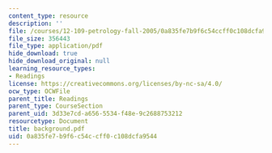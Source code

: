 ```yaml
---
content_type: resource
description: ''
file: /courses/12-109-petrology-fall-2005/0a835fe7b9f6c54ccff0c108dcfa9544_background.pdf
file_size: 356443
file_type: application/pdf
hide_download: true
hide_download_original: null
learning_resource_types:
- Readings
license: https://creativecommons.org/licenses/by-nc-sa/4.0/
ocw_type: OCWFile
parent_title: Readings
parent_type: CourseSection
parent_uid: 3d33e7cd-a656-5534-f48e-9c2688753212
resourcetype: Document
title: background.pdf
uid: 0a835fe7-b9f6-c54c-cff0-c108dcfa9544
---
```

